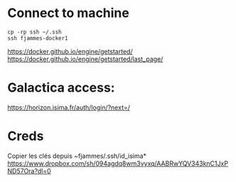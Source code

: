 # Connect to machine

```shell
cp -rp ssh ~/.ssh
ssh fjammes-docker1
```

https://docker.github.io/engine/getstarted/
https://docker.github.io/engine/getstarted/last_page/

# Galactica access:

https://horizon.isima.fr/auth/login/?next=/

# Creds

Copier les clés depuis ~fjammes/.ssh/id_isima*
https://www.dropbox.com/sh/094agdq8wm3vyxq/AABRwYQV343knC1JxPND57Ora?dl=0
